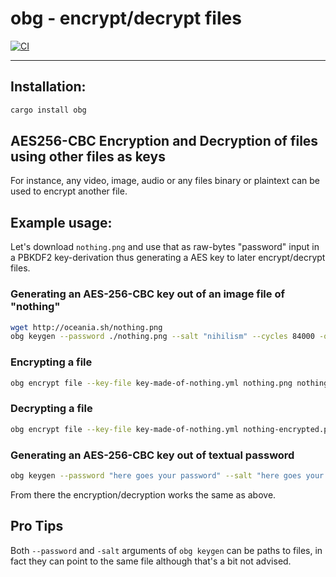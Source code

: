# obg - encrypt/decrypt files

[![CI](https://github.com/th0ughtcr1me/obg/actions/workflows/main.yml/badge.svg)](https://github.com/th0ughtcr1me/obg/actions/workflows/main.yml)

---

## Installation:

```bash
cargo install obg
```

## AES256-CBC Encryption and Decryption of files using other files as keys

For instance, any video, image, audio or any files binary or plaintext can be used to encrypt another file.

## Example usage:

Let's download ``nothing.png`` and use that as raw-bytes "password"
input in a PBKDF2 key-derivation thus generating a AES key to later
encrypt/decrypt files.


### Generating an AES-256-CBC key out of an image file of "nothing"

```bash
wget http://oceania.sh/nothing.png
obg keygen --password ./nothing.png --salt "nihilism" --cycles 84000 -o key-made-of-nothing.yml
```

### Encrypting a file

```bash
obg encrypt file --key-file key-made-of-nothing.yml nothing.png nothing-encrypted.png
```

### Decrypting a file

```bash
obg encrypt file --key-file key-made-of-nothing.yml nothing-encrypted.png nothing.png
```

### Generating an AES-256-CBC key out of textual password

```bash
obg keygen --password "here goes your password" --salt "here goes your salt" --randomize-iv --cycles 42000 -o key-made-of-typed-password.yml
```

From there the encryption/decryption works the same as above.


## Pro Tips


Both ``--password``  and ``-salt`` arguments of ``obg keygen`` can be paths to files, in fact they can point to the same file although that's a bit not advised.
